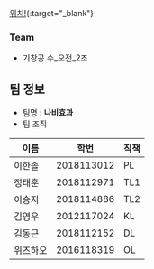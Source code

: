 [위치!](http://heocube.godohosting.com/index.html){:target="_blank"}

### Team
* 기창공 수_오전_2조

## 팀 정보
* 팀명 : __나비효과__
* 팀 조직

|이름|학번|직책|
|---|---|---|
|이한솔|2018113012|PL|
|정태훈|2018112971|TL1|
|이승지|2018114886|TL2|
|김영우|2012117024|KL|
|김동근|2018112152|DL|
|위즈하오|2016118319|OL|
